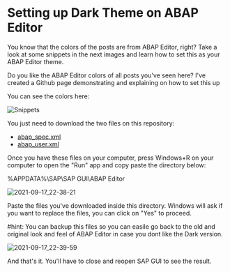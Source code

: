 # Setting up Dark Theme on ABAP Editor

You know that the colors of the posts are from ABAP Editor, right? Take a look at some snippets in the next images and learn how to set this as your ABAP Editor theme.

Do you like the ABAP Editor colors of all posts you've seen here? I've created a Github page demonstrating and explaining on how to set this up

You can see the colors here:

![Snippets](https://user-images.githubusercontent.com/28362950/133867837-be57a6af-5946-4479-affe-b8bb8f8e553b.png)

You just need to download the two files on this repository:
- [abap_spec.xml](abap_spec.xml)
- [abap_user.xml](abap_user.xml)

Once you have these files on your computer, press Windows+R on your computer to open the "Run" app and copy paste the directory below:

%APPDATA%\SAP\SAP GUI\ABAP Editor

![2021-09-17_22-38-21](https://user-images.githubusercontent.com/28362950/133867944-76f58157-45a6-4fef-be8b-9de29f6f71a1.png)

Paste the files you've downloaded inside this directory. Windows will ask if you want to replace the files, you can click on "Yes" to proceed.

#hint: You can backup this files so you can easile go back to the old and original look and feel of ABAP Editor in case you dont like the Dark version.

![2021-09-17_22-39-59](https://user-images.githubusercontent.com/28362950/133867993-70a31bcc-2bb6-4481-811a-20cd25dc8c09.png)

And that's it. You'll have to close and reopen SAP GUI to see the result.
